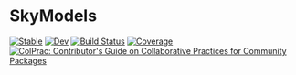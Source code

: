 # SkyModels

[![Stable](https://img.shields.io/badge/docs-stable-blue.svg)](https://ehtjulia.github.io/SkyModels.jl/stable/)
[![Dev](https://img.shields.io/badge/docs-dev-blue.svg)](https://ehtjulia.github.io/SkyModels.jl/dev/)
[![Build Status](https://github.com/EHTJulia/SkyModels.jl/actions/workflows/CI.yml/badge.svg?branch=main)](https://github.com/EHTJulia/SkyModels.jl/actions/workflows/CI.yml?query=branch%3Amain)
[![Coverage](https://codecov.io/gh/EHTJulia/SkyModels.jl/branch/main/graph/badge.svg)](https://codecov.io/gh/EHTJulia/SkyModels.jl)
[![ColPrac: Contributor's Guide on Collaborative Practices for Community Packages](https://img.shields.io/badge/ColPrac-Contributor's%20Guide-blueviolet)](https://github.com/SciML/ColPrac)
